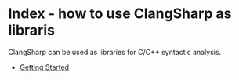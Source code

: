 # Index - how to use ClangSharp as libraris

ClangSharp can be used as libraries for C/C++ syntactic analysis.

- [Getting Started](./getting-started.md)
